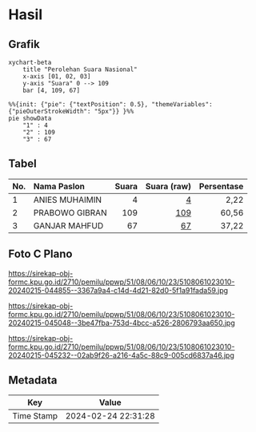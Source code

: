 # Hasil

## Grafik

```mermaid
xychart-beta
    title "Perolehan Suara Nasional"
    x-axis [01, 02, 03]
    y-axis "Suara" 0 --> 109
    bar [4, 109, 67]
```

```mermaid
%%{init: {"pie": {"textPosition": 0.5}, "themeVariables": {"pieOuterStrokeWidth": "5px"}} }%%
pie showData
    "1" : 4
    "2" : 109
    "3" : 67
```

## Tabel

| No. | Nama Paslon    | Suara | Suara (raw) | Persentase |
|:--- |:-------------- | -----:| -----------:| ----------:|
| 1   | ANIES MUHAIMIN | 4     | [4][p-1]    | 2,22       |
| 2   | PRABOWO GIBRAN | 109   | [109][p-2]  | 60,56      |
| 3   | GANJAR MAHFUD  | 67    | [67][p-3]   | 37,22      |


[p-1]: https://github.com/gigit-pemilu/pemilu-2024/blob/main/pilpres/hitung-suara/sub/51-bali/sub/08-buleleng/sub/06-buleleng/sub/1023-banjar-jawa/sub/010-tps/sub/paslon-1.txt
[p-2]: https://github.com/gigit-pemilu/pemilu-2024/blob/main/pilpres/hitung-suara/sub/51-bali/sub/08-buleleng/sub/06-buleleng/sub/1023-banjar-jawa/sub/010-tps/sub/paslon-2.txt
[p-3]: https://github.com/gigit-pemilu/pemilu-2024/blob/main/pilpres/hitung-suara/sub/51-bali/sub/08-buleleng/sub/06-buleleng/sub/1023-banjar-jawa/sub/010-tps/sub/paslon-3.txt

## Foto C Plano

https://sirekap-obj-formc.kpu.go.id/2710/pemilu/ppwp/51/08/06/10/23/5108061023010-20240215-044855--3367a9a4-c14d-4d21-82d0-5f1a91fada59.jpg

https://sirekap-obj-formc.kpu.go.id/2710/pemilu/ppwp/51/08/06/10/23/5108061023010-20240215-045048--3be47fba-753d-4bcc-a526-2806793aa650.jpg

https://sirekap-obj-formc.kpu.go.id/2710/pemilu/ppwp/51/08/06/10/23/5108061023010-20240215-045232--02ab9f26-a216-4a5c-88c9-005cd6837a46.jpg


## Metadata

| Key        | Value               |
| ---------- | ------------------- |
| Time Stamp | 2024-02-24 22:31:28 |



